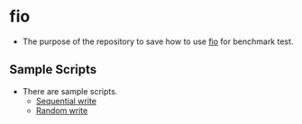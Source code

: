 # fio
- The purpose of the repository to save how to use [fio](https://github.com/axboe/fio) for benchmark test.

## Sample Scripts
- There are sample scripts.
  - [Sequential write](script/seq/run-fio-md-seq.sh)
  - [Random write](script/ran/run-fio-md-ran.sh)
